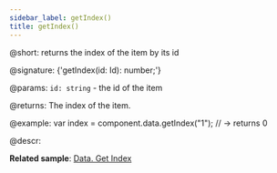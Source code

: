 ```yaml
---
sidebar_label: getIndex()
title: getIndex()
---          
```


@short: returns the index of the item by its id

@signature: {'getIndex(id: Id): number;'}

@params:
`id: string` - the id of the item

@returns:
The index of the item.

@example:
var index = component.data.getIndex("1"); // -> returns 0

@descr:

**Related sample**: [Data. Get Index](https://snippet.dhtmlx.com/1ottirdt)
